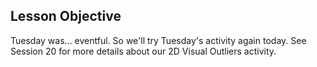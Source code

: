 <!--
Instructor notes: 
-->
## Lesson Objective 

Tuesday was... eventful. So we'll try Tuesday's activity again today. See Session 20 for more details about our 2D Visual Outliers activity.
